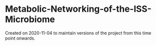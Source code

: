 # Metabolic-Networking-of-the-ISS-Microbiome
Created on 2020-11-04 to maintain versions of the project from this time point onwards.
